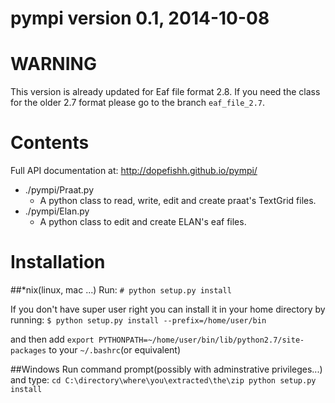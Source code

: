 # pympi version 0.1, 2014-10-08

WARNING
=======
This version is already updated for Eaf file format 2.8. If you need the class
for the older 2.7 format please go to the branch ```eaf_file_2.7```.

Contents
========
Full API documentation at: http://dopefishh.github.io/pympi/
- ./pympi/Praat.py 
    - A python class to read, write, edit and create praat's TextGrid files.
- ./pympi/Elan.py 
    - A python class to edit and create ELAN's eaf files.

Installation
============
##\*nix(linux, mac ...)
Run: `# python setup.py install`

If you don't have super user right you can install it in your home directory by
running: `$ python setup.py install --prefix=/home/user/bin`

and then add `export PYTHONPATH=~/home/user/bin/lib/python2.7/site-packages` to
your `~/.bashrc`(or equivalent)

##Windows
Run command prompt(possibly with adminstrative privileges...) and type:
``cd C:\directory\where\you\extracted\the\zip
	python setup.py install``
